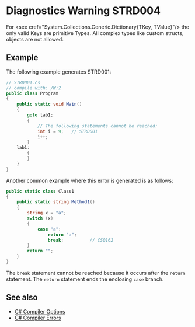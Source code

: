 # Diagnostics Warning STRD004

For \<see cref="System.Collections.Generic.Dictionary{TKey, TValue}"/> the only valid Keys are primitive Types. All complex types like custom structs, objects are not allowed.

## Example

The following example generates STRD001:

```csharp
// STRD001.cs
// compile with: /W:2
public class Program
{
    public static void Main()
    {
        goto lab1;
        {
            // The following statements cannot be reached:
            int i = 9;   // STRD001
            i++;
        }
    lab1:
        {
        }
    }
}

```

Another common example where this error is generated is as follows:

```csharp
public static class Class1
{
    public static string Method1()
    {
        string x = "a";
        switch (x)
        {
            case "a":
                return "a";
                break;          // CS0162
        }
        return "";
    }
}
```

The `break` statement cannot be reached because it occurs after the `return` statement. The `return` statement ends the enclosing `case` branch.

## See also

- [C# Compiler Options](https://learn.microsoft.com/en-us/dotnet/csharp/language-reference/compiler-options/)
- [C# Compiler Errors](https://learn.microsoft.com/en-us/dotnet/csharp/language-reference/compiler-messages/)